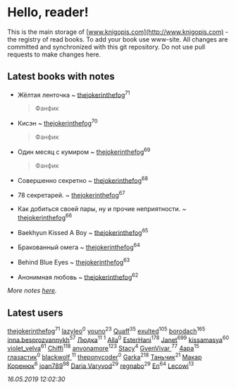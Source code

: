 # Hello, reader!
This is the main storage of [www.knigopis.com](http://www.knigopis.com) - the registry of read books.
To add your book use www-site. All changes are committed and synchronized with this git repository.
Do not use pull requests to make changes here.


## Latest books with notes
* Жёлтая ленточка ~ [thejokerinthefog](users/317/317244423-vkontakte)<sup>71</sup>
    > Фанфик

* Кисэн ~ [thejokerinthefog](users/317/317244423-vkontakte)<sup>70</sup>
    > Фанфик

* Один месяц с кумиром ~ [thejokerinthefog](users/317/317244423-vkontakte)<sup>69</sup>
    > Фанфик

* Совершенно секретно ~ [thejokerinthefog](users/317/317244423-vkontakte)<sup>68</sup>

* 78 секретарей. ~ [thejokerinthefog](users/317/317244423-vkontakte)<sup>67</sup>

* Как добиться своей пары, ну и прочие неприятности. ~ [thejokerinthefog](users/317/317244423-vkontakte)<sup>66</sup>

* Baekhyun Kissed A Boy ~ [thejokerinthefog](users/317/317244423-vkontakte)<sup>65</sup>

* Бракованный омега ~ [thejokerinthefog](users/317/317244423-vkontakte)<sup>64</sup>

* Behind Blue Eyes ~ [thejokerinthefog](users/317/317244423-vkontakte)<sup>63</sup>

* Анонимная любовь ~ [thejokerinthefog](users/317/317244423-vkontakte)<sup>62</sup>


_More notes [here](latest_books_with_notes.md)._


## Latest users
[thejokerinthefog](users/317/317244423-vkontakte)<sup>71</sup> 
[lazyleo](users/116/116845519572391639637-google)<sup>0</sup> 
[youno](users/302/302928912-vkontakte)<sup>23</sup> 
[Quaff](users/122/12267158-vkontakte)<sup>35</sup> 
[exulted](users/100/100599204551896265722-google)<sup>105</sup> 
[borodach](users/157/15706320-vkontakte)<sup>165</sup> 
[inna.besprozvannykh](users/733/73323849-yandex)<sup>57</sup> 
[Людка](users/111/111038749-vkontakte)<sup>11</sup> 
[](users/114/114792281744850455512-google)<sup>1</sup> 
[Alla](users/103/103352250712959229257-google)<sup>0</sup> 
[EsterHani](users/305/30558181-vkontakte)<sup>178</sup> 
[Janet](users/108/108113656204404967440-google)<sup>699</sup> 
[kissamasya](users/684/68439978-vkontakte)<sup>60</sup> 
[violet_velva](users/116/116961712580551399099-google)<sup>61</sup> 
[Chiffi](users/105/105831994080785626680-google)<sup>118</sup> 
[anvonamore](users/595/5957175-vkontakte)<sup>123</sup> 
[Stacy](users/309/30902475-vkontakte)<sup>4</sup> 
[GvenVivar ](users/158/158266434925901-facebook)<sup>77</sup> 
[4apa](users/117/117392596378069249667-google)<sup>15</sup> 
[глазастик](users/115/115257673890455357280-google)<sup>0</sup> 
[blackwolf ](users/236/236639644-vkontakte)<sup>11</sup> 
[theponycoder](users/195/195144442-vkontakte)<sup>0</sup> 
[Garka](users/115/115753719718250012620-google)<sup>218</sup> 
[Таньчик](users/209/2096581563762610-facebook)<sup>21</sup> 
[Макар Коренюк](users/126/126368737-vkontakte)<sup>6</sup> 
[joan789](users/240/2401650-vkontakte)<sup>98</sup> 
[Daria Varyvod](users/829/829893410524253-facebook)<sup>29</sup> 
[regnabo](users/870/870059322-yandex)<sup>29</sup> 
[En](users/333/333646551-vkontakte)<sup>64</sup> 
[Lecowi](users/521/521873425-vkontakte)<sup>13</sup> 


_16.05.2019 12:02:30_
